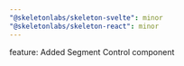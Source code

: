 ```yaml
---
"@skeletonlabs/skeleton-svelte": minor
"@skeletonlabs/skeleton-react": minor
---
```


feature: Added Segment Control component
